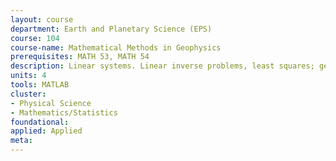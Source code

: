 ```yaml
---
layout: course 
department: Earth and Planetary Science (EPS)
course: 104
course-name: Mathematical Methods in Geophysics
prerequisites: MATH 53, MATH 54
description: Linear systems. Linear inverse problems, least squares; generalized inverse, resolution; Fourier series, integral transforms; time series analysis, spherical harmonics; partial differntial equations of geophysics; functions of a complex variable; probability and significance tests, maximum likelihood methods. Intended for students in geophysics and other physical sciences.
units: 4
tools: MATLAB
cluster:
- Physical Science
- Mathematics/Statistics
foundational: 
applied: Applied
meta: 
---
```

